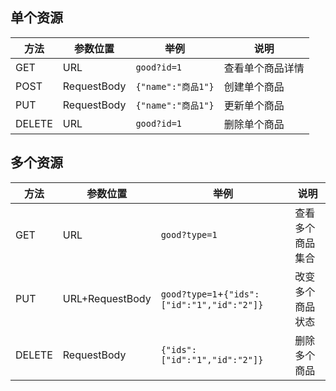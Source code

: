 ## 单个资源

| 方法   | 参数位置    | 举例               | 说明             |
| ------ | ----------- | ------------------ | ---------------- |
| GET    | URL         | `good?id=1`        | 查看单个商品详情 |
| POST   | RequestBody | `{"name":"商品1"}` | 创建单个商品     |
| PUT    | RequestBody | `{"name":"商品1"}` | 更新单个商品     |
| DELETE | URL         | `good?id=1`        | 删除单个商品     |

## 多个资源

| 方法   | 参数位置        | 举例                                        | 说明             |
| ------ | --------------- | ------------------------------------------- | ---------------- |
| GET    | URL             | `good?type=1`                               | 查看多个商品集合 |
| PUT    | URL+RequestBody | `good?type=1`+`{"ids":["id":"1","id":"2"]}` | 改变多个商品状态 |
| DELETE | RequestBody     | `{"ids":["id":"1","id":"2"]}`               | 删除多个商品     |
